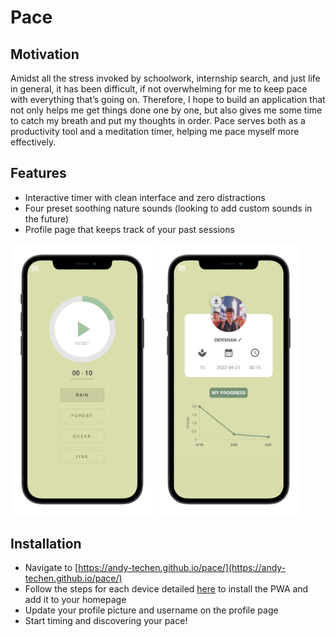 # Pace
## Motivation
Amidst all the stress invoked by schoolwork, internship search, and just life in general, it has been difficult, if not overwhelming for me to keep pace with everything that’s going on. Therefore, I hope to build an application that not only helps me get things done one by one, but also gives me some time to catch my breath and put my thoughts in order. Pace serves both as a productivity tool and a meditation timer, helping me pace myself more effectively.

## Features
* Interactive timer with clean interface and zero distractions
* Four preset soothing nature sounds (looking to add custom sounds in the future)
* Profile page that keeps track of your past sessions

<p align="left">
  <img src="images/timer_iphone12.png" width="230" />
  <img src="images/profile_iphone12.png" width="230" />
</p>

## Installation
* Navigate to [https://andy-techen.github.io/pace/](https://andy-techen.github.io/pace/)
* Follow the steps for each device detailed [here](https://mobilesyrup.com/2020/05/24/how-install-progressive-web-app-pwa-android-ios-pc-mac/) to install the PWA and add it to your homepage
* Update your profile picture and username on the profile page
* Start timing and discovering your pace!